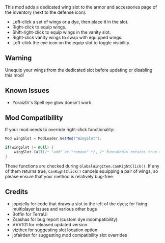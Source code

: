 ﻿This mod adds a dedicated wing slot to the armor and accessories page of the inventory (next to the defense icon).

* Left-click a set of wings or a dye, then place it in the slot.
* Right-click to equip wings.
* Shift-right-click to equip wings in the vanity slot.
* Right-click vanity wings to swap with equipped wings.
* Left-click the eye icon on the equip slot to toggle visibility.

## Warning
Unequip your wings from the dedicated slot before updating or disabling this mod!

## Known Issues
* Yoraiz0r's Spell eye glow doesn't work

## Mod Compatibility
If your mod needs to override right-click functionality:
```csharp
Mod wingSlot = ModLoader.GetMod("WingSlot");

if(wingSlot != null) {
    wingSlot.Call(/* "add" or "remove" */, /* func<bool> returns true to cancel/false to continue normal execution */);
}
```

These functions are checked during `GlobalWingItem.CanRightClick()`. If any of them returns true, `CanRightClick()` cancels equipping a pair of wings, so please ensure that your method is relatively bug-free.

## Credits
* jopojelly for code that draws a slot to the left of the dyes; for fixing multiplayer issues and various other bugs
* Boffin for TerraUI
* Zsashas for bug report (custom dye incompatibility)
* VVV101 for released updated version
* vizthex for suggesting slot location option
* jofairden for suggesting mod compatibility slot overrides
